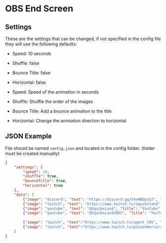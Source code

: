 # OBS End Screen

## Settings
These are the settings that can be changed, if not specified in the config file they will use the following defaults:
- Speed: 10 seconds
- Shuffle: false
- Bounce Title: false
- Horizontal: false

- Speed: Speed of the animation in seconds
- Shuffle: Shuffle the order of the images
- Bounce Title: Add a bounce animation to the title
- Horizontal: Change the animation direction to horizontal 

## JSON Example
File should be named `config.json` and located in the config folder. (folder must be created manually)
```json
{
    "settings": {
        "speed": 10,
        "shuffle": true,
        "bounceTitle": true,
        "horizontal": true
    },
    "data": [
        {"image": "discord", "text": "https://discord.gg/54xWBDpsSJ", "title": "Discord"},
        {"image": "twitch", "text": "https://www.twitch.tv/squibsland", "title": "Twitch"},
        {"image": "youtube", "text": "@SquibsLand", "title": "YouTube" },
        {"image": "youtube", "text": "@SquibsLandVODS", "title": "YouTube VODS"},
    
        {"image": "twitch", "text":"https://www.twitch.tv/agent_t05", "title": "Featured Streamer"},
        {"image": "twitch", "text":"https://www.twitch.tv/poisonmercury", "title": "Featured Streamer"}
    ]
}
```
